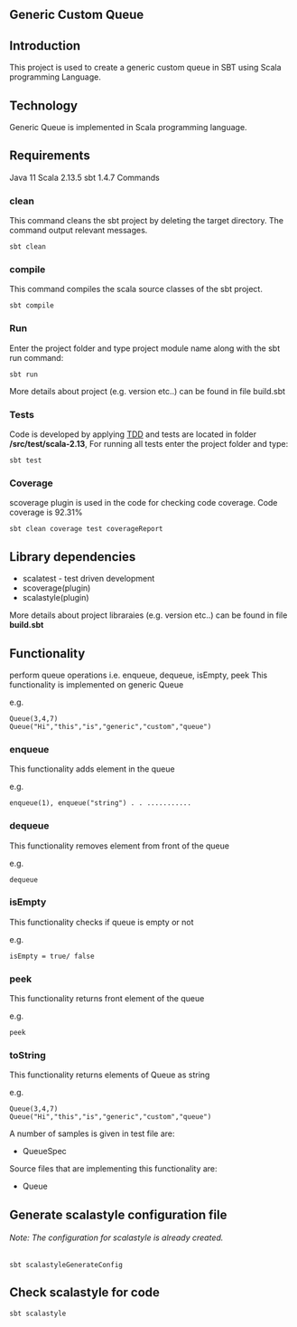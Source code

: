 ## Generic Custom Queue

## Introduction

This project is used to create a generic custom queue in SBT using Scala programming Language.

## Technology

Generic Queue is implemented in Scala programming language.

## Requirements
Java 11
Scala 2.13.5
sbt 1.4.7
Commands

### clean

This command cleans the sbt project by deleting the target directory. The command output relevant messages.
````
sbt clean
````

### compile 

This command compiles the scala source classes of the sbt project.

````
sbt compile
````

### Run 

Enter the project folder and type project module name along with the sbt run command:
````
sbt run
````
More details about project (e.g. version etc..) can be found in file build.sbt

### Tests

Code is developed by applying [TDD](https://en.wikipedia.org/wiki/Test-driven_development) and tests are located in folder **/src/test/scala-2.13**,  For running all tests enter the project folder and type:

 ```
 sbt test
 ```

### Coverage

scoverage plugin is used in the code for checking code coverage. Code coverage is 92.31%


 ```
 sbt clean coverage test coverageReport
 ```


## Library dependencies

* scalatest - test driven development
* scoverage(plugin)
* scalastyle(plugin)

More details about project libraraies (e.g. version etc..) can be found in file **build.sbt**


## Functionality

perform queue operations i.e. enqueue, dequeue, isEmpty, peek
This functionality is implemented on generic Queue

e.g.
````
Queue(3,4,7)
Queue("Hi","this","is","generic","custom","queue")
````
### enqueue

This functionality adds element in the queue

e.g.
````
enqueue(1), enqueue("string") . . ...........
````
### dequeue

This functionality removes element from front of the queue

e.g.
````
dequeue
````
### isEmpty

This functionality checks if queue is empty or not

e.g.
````
isEmpty = true/ false
````
### peek

This functionality returns front element of the queue

e.g.
````
peek
````

### toString

This functionality returns elements of Queue as string

e.g.
````
Queue(3,4,7)
Queue("Hi","this","is","generic","custom","queue")
````

A number of samples is given in test file are:
* QueueSpec

Source files that are implementing this functionality are:

* Queue

## Generate scalastyle configuration file

###### Note: The configuration for scalastyle is already created.

````
sbt scalastyleGenerateConfig
````

## Check scalastyle for code
````
sbt scalastyle
````

